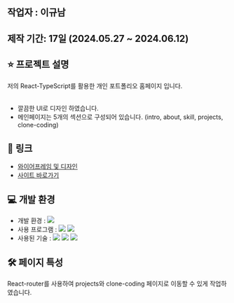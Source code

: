 ## 작업자 : 이규남

## 제작 기간: 17일 (2024.05.27 ~ 2024.06.12)

## ⭐️ 프로젝트 설명

저의 React-TypeScript를 활용한 개인 포트폴리오 홈페이지 입니다.<br/><br/>

- 깔끔한 UI로 디자인 하였습니다.
- 메인페이지는 5개의 섹션으로 구성되어 있습니다. (intro, about, skill, projects, clone-coding)

## 🚀 링크
- [와이어프레임 및 디자인](https://www.figma.com/design/v2H4hEpzNfnYm5YprPp9SX/personalPortfolio?node-id=257-6&t=nsnb8NzBludmHJN8-1)
- [사이트 바로가기](https://main--lee-gyu-nam-portfolio.netlify.app/) <br>
## 💻 개발 환경

- 개발 환경 : <img src="https://img.shields.io/badge/windows10-0078D6?style=flat-square&logo=windows10&logoColor=white"/>
- 사용 프로그램 : <img src="https://img.shields.io/badge/Vs code-007ACC?style=flat-square&logo=visualstudiocode&logoColor=white"/> <img src="https://img.shields.io/badge/figma-F24E1E?style=flat-square&logo=figma&logoColor=white"/>
- 사용된 기술 :
   <img src="https://img.shields.io/badge/typescript-%23007ACC.svg?style=for-the-badge&logo=typescript&logoColor=white"> <img src="https://img.shields.io/badge/React-20232A?style=for-the-badge&logo=react&logoColor=61DAFB"> <img src="https://img.shields.io/badge/React_Router-CA4245?style=for-the-badge&logo=react-router&logoColor=white">

## 🛠️ 페이지 특성

React-router를 사용하여 projects와 clone-coding 페이지로 이동할 수 있게 작업하였습니다.
